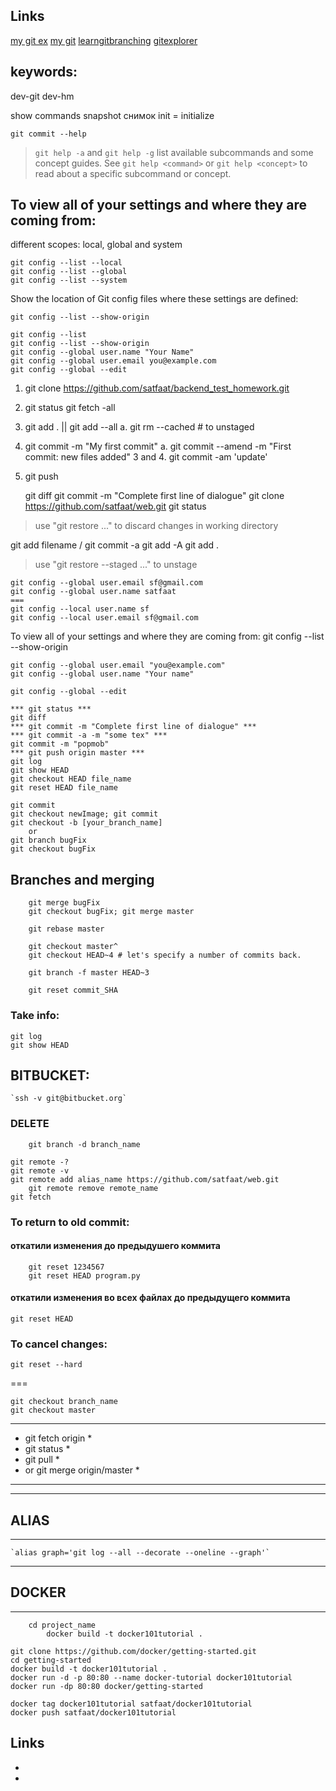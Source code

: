 ## Links
[my git ex](https://your-account.github.io)
[my git](https://github.com/satfaat/web.git)
[learngitbranching](https://learngitbranching.js.org/?locale=ru_RU)
[gitexplorer](https://gitexplorer.com/)

## keywords:
dev-git
dev-hm

show commands
snapshot снимок
init = initialize

`git commit --help`
> `git help -a` and `git help -g` list available subcommands and some
> concept guides. See `git help <command>` or `git help <concept>`
> to read about a specific subcommand or concept.

## To view all of your settings and where they are coming from:
different scopes: local, global and system
```
git config --list --local
git config --list --global
git config --list --system
```
Show the location of Git config files where these settings are defined:
```
git config --list --show-origin
```

```
git config --list
git config --list --show-origin
git config --global user.name "Your Name" 
git config --global user.email you@example.com 
git config --global --edit
```

	
1. git clone https://github.com/satfaat/backend_test_homework.git
2. git status
    git fetch -all
1. git add . || git add --all
	a. git rm --cached <file> # to unstaged
1. git commit -m "My first commit"
	a. git commit --amend -m "First commit: new files added"
3 and 4. git commit -am 'update'
1. git push
	
	git diff
	git commit -m "Complete first line of dialogue"
git clone https://github.com/satfaat/web.git
git status

> use "git restore <file>..." to discard changes in working directory

git add filename / git commit -a
	git add -A
	git add .
> use "git restore --staged <file>..." to unstage

```
git config --global user.email sf@gmail.com
git config --global user.name satfaat
===
git config --local user.name sf
git config --local user.email sf@gmail.com
```


To view all of your settings and where they are coming from:
	git config --list --show-origin
	
	git config --global user.email "you@example.com"
	git config --global user.name "Your name"
	
	git config --global --edit
	
	*** git status ***
	git diff
	*** git commit -m "Complete first line of dialogue" ***
	*** git commit -a -m "some tex" ***
	git commit -m "popmob"
	*** git push origin master ***
	git log
	git show HEAD
	git checkout HEAD file_name
	git reset HEAD file_name
	
	git commit
	git checkout newImage; git commit
	git checkout -b [your_branch_name]
		or
	git branch bugFix
	git checkout bugFix
	
## Branches and merging
```
	git merge bugFix
	git checkout bugFix; git merge master
	
	git rebase master
	
	git checkout master^
	git checkout HEAD~4 # let's specify a number of commits back.
	
	git branch -f master HEAD~3
	
	git reset commit_SHA
```

### Take info:
	git log
	git show HEAD

	
## BITBUCKET:
	`ssh -v git@bitbucket.org`
### DELETE
```
	git branch -d branch_name

git remote -?
git remote -v
git remote add alias_name https://github.com/satfaat/web.git
	git remote remove remote_name
git fetch
```
### To return to old commit:
#### откатили изменения до предыдушего коммита
```
	git reset 1234567
	git reset HEAD program.py
```
#### откатили изменения во всех файлах до предыдущего коммита
`git reset HEAD`
	
### To cancel changes:
`git reset --hard`

===
```
git checkout branch_name
git checkout master
```
********************************
* git fetch origin             *
* git status                   *
* git pull                     *
* 	or git merge origin/master *
********************************

*********
## ALIAS
*********
	`alias graph='git log --all --decorate --oneline --graph'`


**********
## DOCKER
**********
```
    cd project_name
		docker build -t docker101tutorial .

git clone https://github.com/docker/getting-started.git
cd getting-started
docker build -t docker101tutorial .
docker run -d -p 80:80 --name docker-tutorial docker101tutorial
docker run -dp 80:80 docker/getting-started

docker tag docker101tutorial satfaat/docker101tutorial
docker push satfaat/docker101tutorial
```


## Links
- [](docs.atlassian.com/bitbucketserver/docs-0610/Using+SSH+keys+to+secure+Git+operations)
- [](https://confluence.atlassian.com/bitbucketserver0610/creating-ssh-keys-989761219.html)